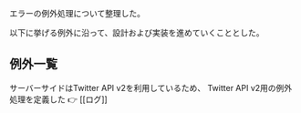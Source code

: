 エラーの例外処理について整理した。

以下に挙げる例外に沿って、設計および実装を進めていくこととした。


## 例外一覧

サーバーサイドはTwitter API v2を利用しているため、
Twitter API v2用の例外処理を定義した 👉 [[ログ]]
